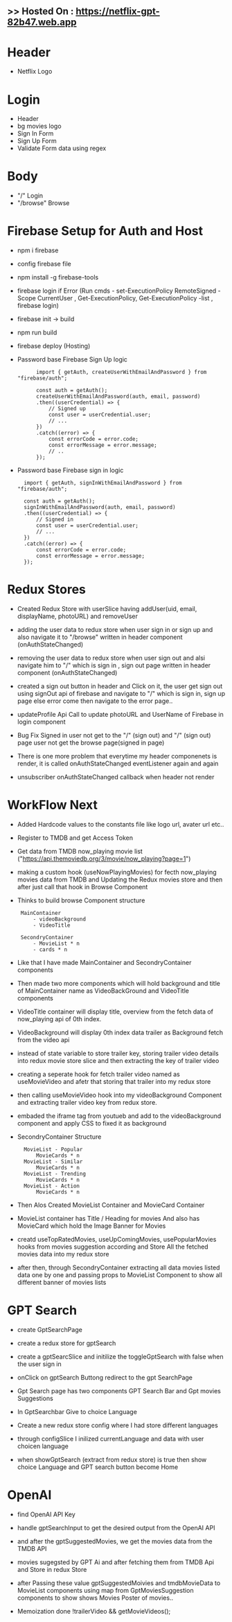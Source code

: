 

## >> Hosted On : https://netflix-gpt-82b47.web.app


# Header

- Netflix Logo

# Login

- Header
- bg movies logo
- Sign In Form
- Sign Up Form
- Validate Form data using regex

# Body

- "/" Login
- "/browse" Browse

# Firebase Setup for Auth and Host

- npm i firebase

- config firebase file

- npm install -g firebase-tools

- firebase login if Error (Run cmds - set-ExecutionPolicy RemoteSigned -Scope CurrentUser , Get-ExecutionPolicy, Get-ExecutionPolicy -list , firebase login)

- firebase init -> build

- npm run build

- firebase deploy (Hosting)

- Password base Firebase Sign Up logic

            import { getAuth, createUserWithEmailAndPassword } from "firebase/auth";

            const auth = getAuth();
            createUserWithEmailAndPassword(auth, email, password)
            .then((userCredential) => {
                // Signed up
                const user = userCredential.user;
                // ...
            })
            .catch((error) => {
                const errorCode = error.code;
                const errorMessage = error.message;
                // ..
            });

- Password base Firebase sign in logic

        import { getAuth, signInWithEmailAndPassword } from "firebase/auth";

        const auth = getAuth();
        signInWithEmailAndPassword(auth, email, password)
        .then((userCredential) => {
            // Signed in
            const user = userCredential.user;
            // ...
        })
        .catch((error) => {
            const errorCode = error.code;
            const errorMessage = error.message;
        });

# Redux Stores

- Created Redux Store with userSlice having addUser(uid, email, displayName, photoURL) and removeUser

- adding the user data to redux store when user sign in or sign up and also navigate it to "/browse" written in header component (onAuthStateChanged)

- removing the user data to redux store when user sign out and alsi navigate him to "/" which is sign in , sign out page written in header component (onAuthStateChanged)

- created a sign out button in header and Click on it, the user get sign out using signOut api of firebase and navigate to "/" which is sign in, sign up page else error come then navigate to the error page..

- updateProfile Api Call to update photoURL and UserName of Firebase in login component

- Bug Fix Signed in user not get to the "/" (sign out) and "/" (sign out) page user not get the browse page(signed in page)

- There is one more problem that everytime my header componenets is render, it is called onAuthStateChanged eventListener again and again

- unsubscriber onAuthStateChanged callback when header not render

# WorkFlow Next

- Added Hardcode values to the constants file like logo url, avater url etc..

- Register to TMDB and get Access Token

- Get data from TMDB now_playing movie list ("https://api.themoviedb.org/3/movie/now_playing?page=1")

- making a custom hook (useNowPlayingMovies) for fecth now_playing movies data from TMDB and Updating the Redux movies store and then after just call that hook in Browse Component

- Thinks to build browse Component structure

       MainContainer
           - videoBackground
           - VideoTitle

       SecondryContainer
           - MovieList * n
           - cards * n

- Like that I have made MainContainer and SecondryContainer components

- Then made two more components which will hold background and title of MainContainer name as VideoBackGround and VideoTitle components

- VideoTitle container will display title, overview from the fetch data of now_playing api of 0th index.

- VideoBackground will display 0th index data trailer as Background fetch from the video api

- instead of state variable to store trailer key, storing trailer video details into redux movie store slice and then extracting the key of trailer video

- creating a seperate hook for fetch trailer video named as useMovieVideo and afetr that storing that trailer into my redux store

- then calling useMovieVideo hook into my videoBackground Component and extracting trailer video key from redux store.

- embaded the iframe tag from youtueb and add to the videoBackground component and apply CSS to fixed it as background

- SecondryContainer Structure

        MovieList - Popular
            MovieCards * n
        MovieList - Similar
            MovieCards * n
        MovieList - Trending
            MovieCards * n
        MovieList - Action
            MovieCards * n

- Then Alos Created MovieList Container and MovieCard Container 

- MovieList container has Title / Heading for movies And also has MovieCard which hold the Image Banner for Movies

- creatd useTopRatedMovies, useUpComingMovies, usePopularMovies hooks from movies suggestion according and Store All the fetched movies data into my redux store

- after then, through SecondryContainer extracting all data movies listed data one by one and passing props to MovieList Component to show all different banner of movies lists 


# GPT Search

- create GptSearchPage

- create a redux store for gptSearch

- create a gptSearcSlice and initilize the toggleGptSearch with false when the user sign in

- onClick on gptSearch Buttong redirect to the gpt SearchPage 

- Gpt Search page has two components GPT Search Bar and Gpt movies Suggestions

- In GptSearchbar Give to choice Language

- Create a new redux store config where I had store different languages

- through configSlice I inilized currentLanguage and data with user choicen language

- when showGptSearch (extract from redux store) is true then show choice Language and GPT search button become Home

# OpenAI

- find OpenAI API Key

- handle gptSearchInput to get the desired output from the OpenAI API

- and after the gptSuggestedMovies, we get the movies data from the TMDB API

- movies sugegsted by GPT Ai and after fetching them from TMDB Api and  Store in redux Store

- after Passing these value gptSuggestedMoivies and tmdbMovieData to MovieList components using map from GptMoviesSuggestion components to show shows Movies Poster of movies..

- Memoization done     !trailerVideo && getMovieVideos();
